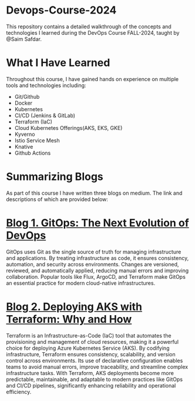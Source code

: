 # Devops-Course-2024
This repository contains a detailed walkthrough of the concepts and technologies I learned during the DevOps Course FALL-2024, taught by @Saim Safdar.

# What I Have Learned
Throughout this course, I have gained hands on experience on multiple tools and technologies including:
- Git/Github
- Docker
- Kubernetes
- CI/CD (Jenkins & GitLab)
- Terraform (IaC)
- Cloud Kubernetes Offerings(AKS, EKS, GKE)
- Kyverno
- Istio Service Mesh
- Knative
- Github Actions

# Summarizing Blogs
As part of this course I have written three blogs on medium. The link and descriptions of which are provided below:

# [Blog 1. GitOps: The Next Evolution of DevOps](https://medium.com/@fauzahmed2/gitops-the-next-evolution-of-devops-18630e82378b)
GitOps uses Git as the single source of truth for managing infrastructure and applications. By treating infrastructure as code, it ensures consistency, automation, and security across environments. Changes are versioned, reviewed, and automatically applied, reducing manual errors and improving collaboration. Popular tools like Flux, ArgoCD, and Terraform make GitOps an essential practice for modern cloud-native infrastructures.

# [Blog 2. Deploying AKS with Terraform: Why and How](https://medium.com/@fauzahmed2/deploying-aks-with-terraform-why-and-how-3918953b6926)
Terraform is an Infrastructure-as-Code (IaC) tool that automates the provisioning and management of cloud resources, making it a powerful choice for deploying Azure Kubernetes Service (AKS). By codifying infrastructure, Terraform ensures consistency, scalability, and version control across environments.
Its use of declarative configuration enables teams to avoid manual errors, improve traceability, and streamline complex infrastructure tasks. With Terraform, AKS deployments become more predictable, maintainable, and adaptable to modern practices like GitOps and CI/CD pipelines, significantly enhancing reliability and operational efficiency.
